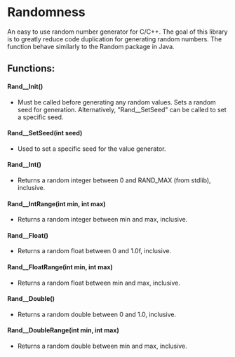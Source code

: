 # Randomness

An easy to use random number generator for C/C++.
The goal of this library is to greatly reduce code duplication for generating random numbers.
The function behave similarly to the Random package in Java.


## Functions:


#### Rand__Init()
- Must be called before generating any random values. Sets a random seed for generation. Alternatively, "Rand__SetSeed" can be called to set a specific seed.

#### Rand__SetSeed(int seed)
- Used to set a specific seed for the value generator.

#### Rand__Int()
- Returns a random integer between 0 and RAND_MAX (from stdlib), inclusive.

#### Rand__IntRange(int min, int max)
- Returns a random integer between min and max, inclusive.

#### Rand__Float()
- Returns a random float between 0 and 1.0f, inclusive.

#### Rand__FloatRange(int min, int max)
- Returns a random float between min and max, inclusive.

#### Rand__Double()
- Returns a random double between 0 and 1.0, inclusive.

#### Rand__DoubleRange(int min, int max)
- Returns a random double between min and max, inclusive.
